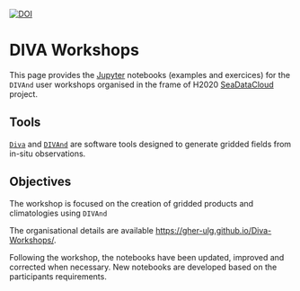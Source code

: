 [![DOI](https://zenodo.org/badge/108153788.svg)](https://zenodo.org/badge/latestdoi/108153788)

# DIVA Workshops

This page provides the [Jupyter](https://jupyter.org/) notebooks (examples and exercices) for the `DIVAnd` user workshops organised in the frame of H2020 [SeaDataCloud](https://www.seadatanet.org/) project.     

## Tools

[`Diva`](https://github.com/gher-ulg/DIVA) and [`DIVAnd`](https://github.com/gher-ulg/divand.jl) are software tools designed to generate gridded fields from in-situ observations.

## Objectives
The workshop is focused on the creation of gridded products and climatologies using `DIVAnd`

The organisational details are available https://gher-ulg.github.io/Diva-Workshops/.

Following the workshop, the notebooks have been updated, improved and corrected when necessary. New notebooks are developed based on the participants requirements.
